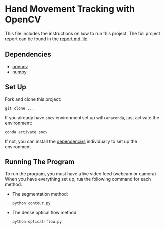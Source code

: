 # Hand Movement Tracking with OpenCV

This file includes the instructions on how to run this project.
The full project report can be found in the [report.md file](report.md)

## Dependencies
- [opencv](https://opencv.org/)
- [numpy](https://numpy.org/)
  
## Set Up
Fork and clone this project:
```
git clone ...
```
If you already have `socv` environment set up with `anaconda`, just activate the environment:
```console
conda activate socv
```
If not, you can install the [dependencies](#dependencies) individually to set up the environment

## Running The Program
To run the program, you must have a live video feed (webcam or camera)
When you have everything set up, run the following command for each method:
- The segmentation method:
    ```console
    python contour.py
    ```
- The dense optical flow method:
    ```console
    python optical-flow.py
    ```